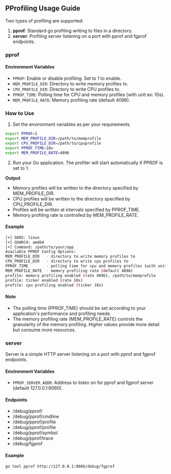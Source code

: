 ## PProfiling Usage Guide

Two types of profiling are supported:

1. **pprof**: Standard go profiling writing to files in a directory.
2. **server**: Profiling server listening on a port with pprof and fgprof endpoints.

### pprof

#### Environment Variables

- `PPROF`: Enable or disable profiling. Set to 1 to enable.
- `MEM_PROFILE_DIR`: Directory to write memory profiles to.
- `CPU_PROFILE_DIR`: Directory to write CPU profiles to.
- `PPROF_TIME`: Polling time for CPU and memory profiles (with unit ex: 10s).
- `MEM_PROFILE_RATE`: Memory profiling rate (default 4096).


### How to Use

1. Set the environment variables as per your requirements.

```bash
export PPROF=1
export MEM_PROFILE_DIR=/path/to/memprofile
export CPU_PROFILE_DIR=/path/to/cpuprofile
export PPROF_TIME=10s
export MEM_PROFILE_RATE=4096
```

2. Run your Go application. The profiler will start automatically if PPROF is set to 1.

**Output**

- Memory profiles will be written to the directory specified by MEM_PROFILE_DIR.
- CPU profiles will be written to the directory specified by CPU_PROFILE_DIR.
- Profiles will be written at intervals specified by PPROF_TIME.
- Memory profiling rate is controlled by MEM_PROFILE_RATE.

#### Example

```bash
[+] GOOS: linux
[+] GOARCH: amd64
[+] Command: /path/to/your/app
Available PPROF Config Options:
MEM_PROFILE_DIR   - directory to write memory profiles to
CPU_PROFILE_DIR   - directory to write cpu profiles to
PPROF_TIME        - polling time for cpu and memory profiles (with unit ex: 10s)
MEM_PROFILE_RATE  - memory profiling rate (default 4096)
profile: memory profiling enabled (rate 4096), /path/to/memprofile
profile: ticker enabled (rate 10s)
profile: cpu profiling enabled (ticker 10s)
```

#### Note

- The polling time (PPROF_TIME) should be set according to your application's performance and profiling needs.
- The memory profiling rate (MEM_PROFILE_RATE) controls the granularity of the memory profiling. Higher values provide more detail but consume more resources.

### server

Server is a simple HTTP server listening on a port with pprof and fgprof endpoints.

#### Environment Variables

- `PPROF_SERVER_ADDR`: Address to listen on for pprof and fgprof server (default 127.0.0.1:6060).

#### Endpoints

- /debug/pprof/
- /debug/pprof/cmdline
- /debug/pprof/profile
- /debug/pprof/profile
- /debug/pprof/symbol
- /debug/pprof/trace
- /debug/fgprof

#### Example

```console
go tool pprof http://127.0.0.1:8086/debug/fgprof
```
